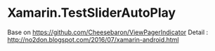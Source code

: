 # Xamarin.TestSliderAutoPlay

Base on https://github.com/Cheesebaron/ViewPagerIndicator
Detail : http://no2don.blogspot.com/2016/07/xamarin-android.html
